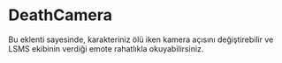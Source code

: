 # DeathCamera

Bu eklenti sayesinde, karakteriniz ölü iken kamera açısını değiştirebilir ve LSMS ekibinin verdiği emote rahatlıkla okuyabilirsiniz.
